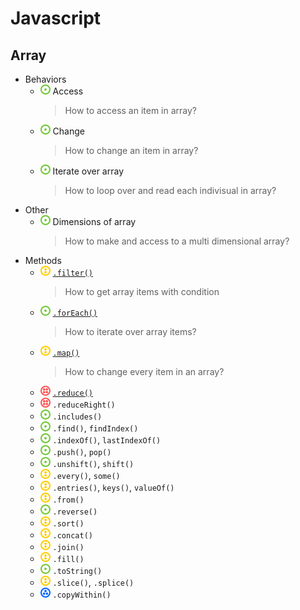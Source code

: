 # Javascript
## Array
- Behaviors
    - ![](../../-/1.png) Access
        > How to access an item in array?
    - ![](../../-/1.png) Change
        > How to change an item in array?
    - ![](../../-/1.png) Iterate over array
        > How to loop over and read each indivisual in array?
- Other
    - ![](../../-/1.png) Dimensions of array
        > How to make and access to a multi dimensional array?
- Methods
    - ![](../../-/2.png) [`.filter()`](js-array-filter-example.html)
        > How to get array items with condition 
    - ![](../../-/1.png) [`.forEach()`](js-array-foreach-example.html)
        > How to iterate over array items?
    - ![](../../-/2.png) [`.map()`](js-array-map-example.html)
        > How to change every item in an array?
    - ![](../../-/4.png) [`.reduce()`](js-array-reduce-example.html)
    - ![](../../-/4.png) `.reduceRight()`
    - ![](../../-/1.png) `.includes()`
    - ![](../../-/1.png) `.find()`, `findIndex()`
    - ![](../../-/1.png) `.indexOf()`, `lastIndexOf()`
    - ![](../../-/1.png) `.push()`, `pop()`
    - ![](../../-/1.png) `.unshift()`, `shift()`
    - ![](../../-/2.png) `.every()`, `some()`
    - ![](../../-/2.png) `.entries()`, `keys()`, `valueOf()`
    - ![](../../-/2.png) `.from()`
    - ![](../../-/1.png) `.reverse()`
    - ![](../../-/2.png) `.sort()`
    - ![](../../-/2.png) `.concat()`
    - ![](../../-/2.png) `.join()`
    - ![](../../-/2.png) `.fill()`
    - ![](../../-/1.png) `.toString()`
    - ![](../../-/2.png) `.slice()`, `.splice()`
    - ![](../../-/3.png) `.copyWithin()`